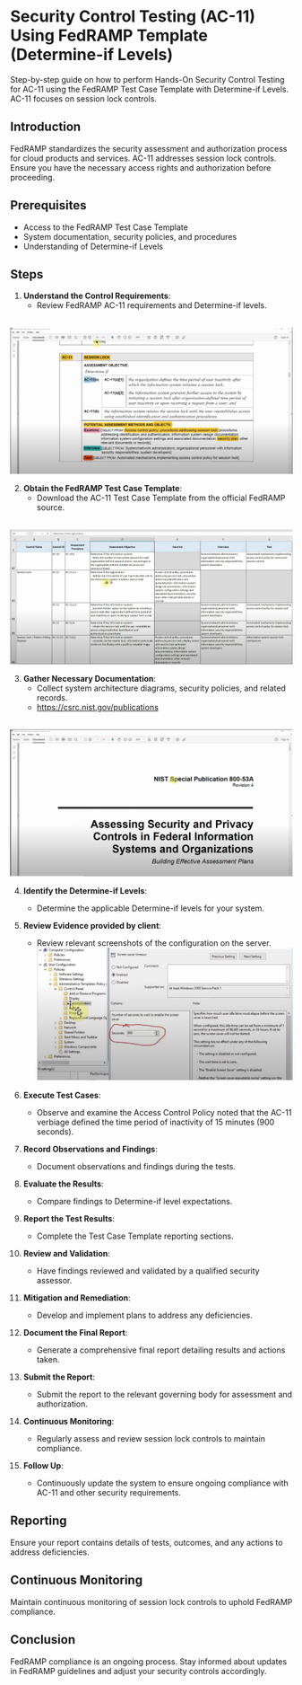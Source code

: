 # Security Control Testing (AC-11) Using FedRAMP Template (Determine-if Levels)

Step-by-step guide on how to perform Hands-On Security Control Testing for AC-11 using the FedRAMP Test Case Template with Determine-if Levels. AC-11 focuses on session lock controls.

## Introduction

FedRAMP standardizes the security assessment and authorization process for cloud products and services. AC-11 addresses session lock controls. Ensure you have the necessary access rights and authorization before proceeding.

## Prerequisites

- Access to the FedRAMP Test Case Template
- System documentation, security policies, and procedures
- Understanding of Determine-if Levels

## Steps

1. **Understand the Control Requirements**:
   - Review FedRAMP AC-11 requirements and Determine-if levels.

<br><img src="https://github.com/stefanjames/stefanjames/blob/main/ac-11.png?raw=true" alt=“ac11”/><br>

2. **Obtain the FedRAMP Test Case Template**:
   - Download the AC-11 Test Case Template from the official FedRAMP source.

 <br><img src="https://github.com/stefanjames/stefanjames/blob/main/ac-11-template.png?raw=true" alt=“ac11template”/><br>

3. **Gather Necessary Documentation**:
   - Collect system architecture diagrams, security policies, and related records.
   - https://csrc.nist.gov/publications

 <br><img src="https://github.com/stefanjames/stefanjames/blob/main/nist80053a.png?raw=true" alt=“nist80053a”/><br>

4. **Identify the Determine-if Levels**:
   - Determine the applicable Determine-if levels for your system.

5. **Review Evidence provided by client**:
   - Review relevant screenshots of the configuration on the server.
<br><img src="https://github.com/stefanjames/stefanjames/blob/main/screen-saver-timeout.png" alt=“screen-saver-timeout”/><br>

6. **Execute Test Cases**:
   - Observe and examine the Access Control Policy noted that the AC-11 verbiage defined the time period of inactivity of 15 minutes (900 seconds).

7. **Record Observations and Findings**:
   - Document observations and findings during the tests.

8. **Evaluate the Results**:
   - Compare findings to Determine-if level expectations.

9. **Report the Test Results**:
   - Complete the Test Case Template reporting sections.

10. **Review and Validation**:
    - Have findings reviewed and validated by a qualified security assessor.

11. **Mitigation and Remediation**:
    - Develop and implement plans to address any deficiencies.

12. **Document the Final Report**:
    - Generate a comprehensive final report detailing results and actions taken.

13. **Submit the Report**:
    - Submit the report to the relevant governing body for assessment and authorization.

14. **Continuous Monitoring**:
    - Regularly assess and review session lock controls to maintain compliance.

15. **Follow Up**:
    - Continuously update the system to ensure ongoing compliance with AC-11 and other security requirements.

## Reporting

Ensure your report contains details of tests, outcomes, and any actions to address deficiencies.

## Continuous Monitoring

Maintain continuous monitoring of session lock controls to uphold FedRAMP compliance.

## Conclusion

FedRAMP compliance is an ongoing process. Stay informed about updates in FedRAMP guidelines and adjust your security controls accordingly.

